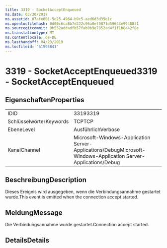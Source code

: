 ```yaml
---
title: 3319 - SocketAcceptEnqueued
ms.date: 03/30/2017
ms.assetid: 87afe601-5e25-4964-b9c5-aed6d3d35e1c
ms.openlocfilehash: 0d00c6ca8b7e222c96a0ef9871d59643e99488f1
ms.sourcegitcommit: 9b552addadfb57fab0b9e7852ed4f1f1b8a42f8e
ms.translationtype: MT
ms.contentlocale: de-DE
ms.lasthandoff: 04/23/2019
ms.locfileid: "61595841"
---
```

# <a name="3319---socketacceptenqueued"></a><span data-ttu-id="747ad-102">3319 - SocketAcceptEnqueued</span><span class="sxs-lookup"><span data-stu-id="747ad-102">3319 - SocketAcceptEnqueued</span></span>
## <a name="properties"></a><span data-ttu-id="747ad-103">Eigenschaften</span><span class="sxs-lookup"><span data-stu-id="747ad-103">Properties</span></span>  
  
|||  
|-|-|  
|<span data-ttu-id="747ad-104">ID</span><span class="sxs-lookup"><span data-stu-id="747ad-104">ID</span></span>|<span data-ttu-id="747ad-105">3319</span><span class="sxs-lookup"><span data-stu-id="747ad-105">3319</span></span>|  
|<span data-ttu-id="747ad-106">Schlüsselwörter</span><span class="sxs-lookup"><span data-stu-id="747ad-106">Keywords</span></span>|<span data-ttu-id="747ad-107">TCP</span><span class="sxs-lookup"><span data-stu-id="747ad-107">TCP</span></span>|  
|<span data-ttu-id="747ad-108">Ebene</span><span class="sxs-lookup"><span data-stu-id="747ad-108">Level</span></span>|<span data-ttu-id="747ad-109">Ausführlich</span><span class="sxs-lookup"><span data-stu-id="747ad-109">Verbose</span></span>|  
|<span data-ttu-id="747ad-110">Kanal</span><span class="sxs-lookup"><span data-stu-id="747ad-110">Channel</span></span>|<span data-ttu-id="747ad-111">Microsoft-Windows-Application Server-Applications/Debug</span><span class="sxs-lookup"><span data-stu-id="747ad-111">Microsoft-Windows-Application Server-Applications/Debug</span></span>|  
  
## <a name="description"></a><span data-ttu-id="747ad-112">Beschreibung</span><span class="sxs-lookup"><span data-stu-id="747ad-112">Description</span></span>  
 <span data-ttu-id="747ad-113">Dieses Ereignis wird ausgegeben, wenn die Verbindungsannahme gestartet wurde.</span><span class="sxs-lookup"><span data-stu-id="747ad-113">This event is emitted when the connection accept started.</span></span>  
  
## <a name="message"></a><span data-ttu-id="747ad-114">Meldung</span><span class="sxs-lookup"><span data-stu-id="747ad-114">Message</span></span>  
 <span data-ttu-id="747ad-115">Die Verbindungsannahme wurde gestartet.</span><span class="sxs-lookup"><span data-stu-id="747ad-115">Connection accept started.</span></span>  
  
## <a name="details"></a><span data-ttu-id="747ad-116">Details</span><span class="sxs-lookup"><span data-stu-id="747ad-116">Details</span></span>

